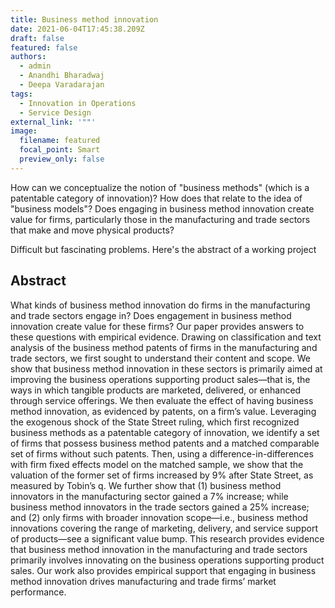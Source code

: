 ```yaml
---
title: Business method innovation
date: 2021-06-04T17:45:38.209Z
draft: false
featured: false
authors:
  - admin
  - Anandhi Bharadwaj
  - Deepa Varadarajan
tags:
  - Innovation in Operations
  - Service Design
external_link: '""'
image:
  filename: featured
  focal_point: Smart
  preview_only: false
---
```

How can we conceptualize the notion of "business methods" (which is a patentable category of innovation)? How does that relate to the idea of "business models"? Does engaging in business method innovation create value for firms, particularly those in the manufacturing and trade sectors that make and move physical products? 

Difficult but fascinating problems. Here's the abstract of a working project


## Abstract
What kinds of business method innovation do firms in the manufacturing and trade sectors engage in? Does engagement in business method innovation create value for these firms? Our paper provides answers to these questions with empirical evidence. Drawing on classification and text analysis of the business method patents of firms in the manufacturing and trade sectors, we first sought to understand their content and scope. We show that business method innovation in these sectors is primarily aimed at improving the business operations supporting product sales—that is, the ways in which tangible products are marketed, delivered, or enhanced through service offerings. We then evaluate the effect of having business method innovation, as evidenced by patents, on a firm’s value. Leveraging the exogenous shock of the State Street ruling, which first recognized business methods as a patentable category of innovation, we identify a set of firms that possess business method patents and a matched comparable set of firms without such patents. Then, using a difference-in-differences with firm fixed effects model on the matched sample, we show that the valuation of the former set of firms increased by 9% after State Street, as measured by Tobin’s q. We further show that (1) business method innovators in the manufacturing sector gained a 7% increase; while business method innovators in the trade sectors gained a 25% increase; and (2) only firms with broader innovation scope—i.e., business method innovations covering the range of marketing, delivery, and service support of products—see a significant value bump. This research provides evidence that business method innovation in the manufacturing and trade sectors primarily involves innovating on the business operations supporting product sales. Our work also provides empirical support that engaging in business method innovation drives manufacturing and trade firms’ market performance. 
